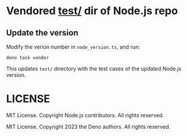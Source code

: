 # Vendored [test/](https://github.com/nodejs/node/tree/main/test) dir of Node.js repo

## Update the version

Modify the verion number in `node_version.ts`, and run:

```
deno task vendor
```

This updates `test/` directory with the test cases of the updated Node.js version.

# LICENSE

MIT License. Copyright Node.js contributors. All rights reserved.

MIT License. Copyright 2023 the Deno authors. All rights reserved.